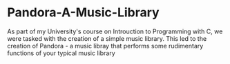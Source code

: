 # Pandora-A-Music-Library
As part of my University's course on Introuction to Programming with C, we were tasked with the creation of a simple music library. This led to the creation of Pandora - a music libray that performs some rudimentary functions of your typical music library
